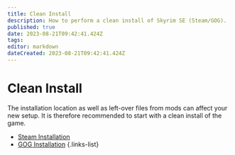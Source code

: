 ```yaml
---
title: Clean Install
description: How to perform a clean install of Skyrim SE (Steam/GOG).
published: true
date: 2023-08-21T09:42:41.424Z
tags: 
editor: markdown
dateCreated: 2023-08-21T09:42:41.424Z
---
```


# Clean Install

The installation location as well as left-over files from mods can affect your new setup. It is therefore recommended to start with a clean install of the game.

- [Steam Installation](/guides-tutorials/clean-install/steam)
- [GOG Installation](/guides-tutorials/clean-install/gog)
{.links-list}